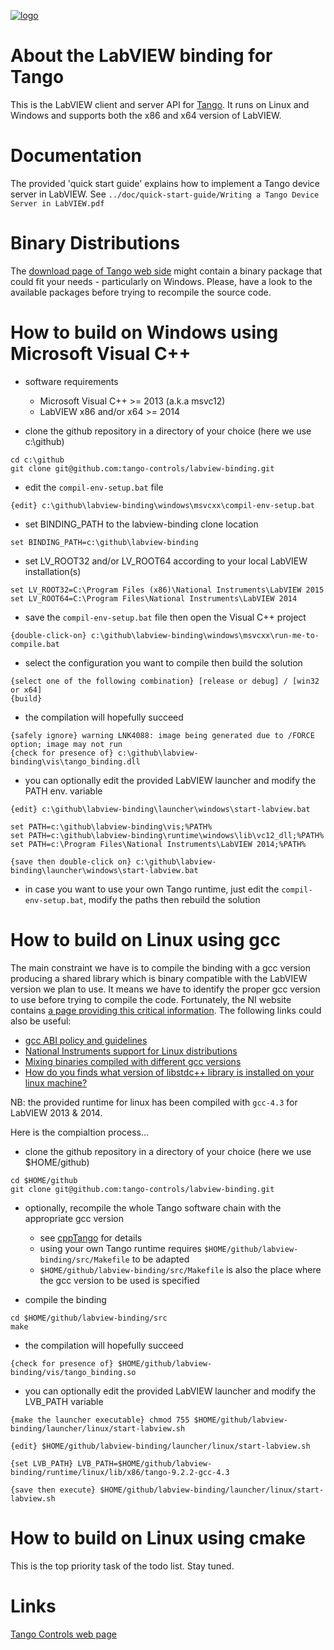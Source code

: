 [![logo](http://www.tango-controls.org/static/tango/img/logo_tangocontrols.png)](http://www.tango-controls.org)

# About the LabVIEW binding for Tango
This is the LabVIEW client and server API for [Tango](http://tango-controls.org). 
It runs on Linux and Windows and supports both the x86 and x64 version of LabVIEW.

# Documentation
The provided 'quick start guide' explains how to implement a Tango device server in LabVIEW.
See `../doc/quick-start-guide/Writing a Tango Device Server in LabVIEW.pdf`

# Binary Distributions
The [download page of Tango web side](http://www.tango-controls.org/downloads/bindings) might contain a binary package that could fit your needs - particularly on Windows. Please, have a look to the available packages before trying to recompile the source code. 

# How to build on Windows using Microsoft Visual C++ 
- software requirements 
  * Microsoft Visual C++ >= 2013 (a.k.a msvc12) 
  * LabVIEW x86 and/or x64 >= 2014
  
- clone the github repository in a directory of your choice (here we use c:\github)
```
cd c:\github 
git clone git@github.com:tango-controls/labview-binding.git
```

- edit the `compil-env-setup.bat` file
```
{edit} c:\github\labview-binding\windows\msvcxx\compil-env-setup.bat
```

- set BINDING_PATH to the labview-binding clone location  
```
set BINDING_PATH=c:\github\labview-binding 
```

- set LV_ROOT32 and/or LV_ROOT64 according to your local LabVIEW installation(s)
```
set LV_ROOT32=C:\Program Files (x86)\National Instruments\LabVIEW 2015
set LV_ROOT64=C:\Program Files\National Instruments\LabVIEW 2014
```

- save the `compil-env-setup.bat` file then open the Visual C++ project
```
{double-click-on} c:\github\labview-binding\windows\msvcxx\run-me-to-compile.bat
```

- select the configuration you want to compile then build the solution
```
{select one of the following combination} [release or debug] / [win32 or x64]
{build}
```

- the compilation will hopefully succeed
```
{safely ignore} warning LNK4088: image being generated due to /FORCE option; image may not run
{check for presence of} c:\github\labview-binding\vis\tango_binding.dll
```

- you can optionally edit the provided LabVIEW launcher and modify the PATH env. variable
```
{edit} c:\github\labview-binding\launcher\windows\start-labview.bat

set PATH=c:\github\labview-binding\vis;%PATH%
set PATH=c:\github\labview-binding\runtime\windows\lib\vc12_dll;%PATH%
set PATH=c:\Program Files\National Instruments\LabVIEW 2014;%PATH%

{save then double-click on} c:\github\labview-binding\launcher\windows\start-labview.bat
```

- in case you want to use your own Tango runtime, just edit the `compil-env-setup.bat`, modify the paths then rebuild the solution

# How to build on Linux using gcc 
The main constraint we have is to compile the binding with a gcc version producing a shared library which is binary compatible with the LabVIEW version we plan to use. It means we have to identify the proper gcc version to use before trying to compile the code. Fortunately, the NI website contains [a page providing this critical information]( http://digital.ni.com/public.nsf/allkb/4596349739E988088625761C005B197E). The following links could also be useful:
  * [gcc ABI policy and guidelines](https://gcc.gnu.org/onlinedocs/libstdc++/manual/abi.html)
  * [National Instruments support for Linux distributions](http://www.ni.com/product-documentation/52786/en/)
  * [Mixing binaries compiled with different gcc versions](http://stackoverflow.com/questions/23895081)
  * [How do you finds what version of libstdc++ library is installed on your linux machine?](http://stackoverflow.com/questions/10354636)

NB: the provided runtime for linux has been compiled with `gcc-4.3` for LabVIEW 2013 & 2014. 
 
Here is the compialtion process...
 
- clone the github repository in a directory of your choice (here we use $HOME/github)
```
cd $HOME/github
git clone git@github.com:tango-controls/labview-binding.git
```

- optionally, recompile the whole Tango software chain with the appropriate gcc version
  * see [cppTango](https://github.com/tango-controls/cppTango) for details
  * using your own Tango runtime requires `$HOME/github/labview-binding/src/Makefile` to be adapted 
  * `$HOME/github/labview-binding/src/Makefile` is also the place where the gcc version to be used is specified
  
- compile the binding 
```
cd $HOME/github/labview-binding/src
make
```

- the compilation will hopefully succeed
```
{check for presence of} $HOME/github/labview-binding/vis/tango_binding.so
```

- you can optionally edit the provided LabVIEW launcher and modify the LVB_PATH variable
```
{make the launcher executable} chmod 755 $HOME/github/labview-binding/launcher/linux/start-labview.sh

{edit} $HOME/github/labview-binding/launcher/linux/start-labview.sh

{set LVB_PATH} LVB_PATH=$HOME/github/labview-binding/runtime/linux/lib/x86/tango-9.2.2-gcc-4.3

{save then execute} $HOME/github/labview-binding/launcher/linux/start-labview.sh
```

# How to build on Linux using cmake

This is the top priority task of the todo list. Stay tuned.

# Links

[Tango Controls web page](http://tango-controls.org)
